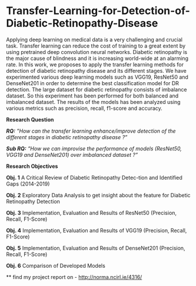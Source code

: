 # Transfer-Learning-for-Detection-of-Diabetic-Retinopathy-Disease

Applying deep learning on medical data is a very challenging and crucial task. Transfer learning can reduce the cost of training to a great extent by using pretrained deep convolution neural networks. Diabetic retinopathy is the major cause of blindness and it is increasing world-wide at an alarming rate. In this work, we proposes to apply the transfer learning methods for detection of diabetic retinopathy disease and its different stages. We have experimented various deep learning models such as VGG19, ResNet50 and DenseNet201 in order to determine the best classification model for DR detection. The large dataset for diabetic retinopathy consists of imbalance dataset. So this experiment has been performed for both balanced and imbalanced dataset. The results of the models has been analyzed using various metrics such as precision, recall, f1-score and accuracy.

**Research Question**

_**RQ:** ”How can the transfer learning enhance/improve detection of the different stages in diabetic retinopathy disease ?”_

_**Sub RQ:** ”How we can improvise the performance of models (ResNet50, VGG19 and DenseNet201) over imbalanced dataset ?”_


**Research Objectives**

**Obj. 1** A Critical Review of Diabetic Retinopathy Detec-tion and Identified Gaps (2014-2019)

**Obj. 2** Exploratory Data Analysis to get insight about the feature for Diabetic Retinopathy Detection

**Obj. 3** Implementation, Evaluation and Results of ResNet50 (Precision, Recall, F1-Score)

**Obj. 4** Implementation, Evaluation and Results of VGG19 (Precision, Recall, F1-Score)

**Obj. 5** Implementation, Evaluation and Results of DenseNet201 (Precision, Recall, F1-Score)

**Obj. 6** Comparison of Developed Models

** find my project report on - http://norma.ncirl.ie/4316/

